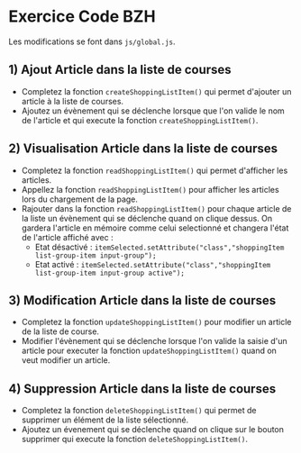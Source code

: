 # Exercice Code BZH

Les modifications se font dans `js/global.js`.

## 1) Ajout Article dans la liste de courses

- Completez la fonction `createShoppingListItem()` qui permet d'ajouter un article à la liste de courses.
- Ajoutez un évènement qui se déclenche lorsque que l'on valide le nom de l'article et qui execute la fonction `createShoppingListItem()`.

## 2) Visualisation Article dans la liste de courses

- Completez la fonction `readShoppingListItem()` qui permet d'afficher les articles.
- Appellez la fonction `readShoppingListItem()` pour afficher les articles lors du chargement de la page.
- Rajouter dans la fonction `readShoppingListItem()` pour chaque article de la liste un évènement qui se déclenche quand on clique dessus. On gardera l'article en mémoire comme celui selectionné et changera l'état de l'article affiché avec : 
    - Etat désactivé : `itemSelected.setAttribute("class","shoppingItem list-group-item input-group");`
    - Etat activé : `itemSelected.setAttribute("class","shoppingItem list-group-item input-group active");`

## 3) Modification Article dans la liste de courses

- Completez la fonction `updateShoppingListItem()` pour modifier un article de la liste de course.
- Modifier l'évènement qui se déclenche lorsque l'on valide la saisie d'un article pour executer la fonction `updateShoppingListItem()` quand on veut modifier un article.

## 4) Suppression Article dans la liste de courses

- Completez la fonction `deleteShoppingListItem()` qui permet de supprimer un élément de la liste sélectionné.
- Ajoutez un évenement qui se déclenche quand on clique sur le bouton supprimer qui execute la fonction `deleteShoppingListItem()`.